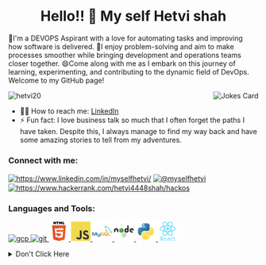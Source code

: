 <h1 align="center">Hello!! 🙋 My self Hetvi shah</h1>
<!-- <h3 align="center">A passionate Backend developer</h3> -->
<p align="left">
<!--  <a href="https://git.io/typing-svg" target="_blank"> --> </a>
<!--     <img src="https://readme-typing-svg.herokuapp.com?size=25&color=1A9AF7&lines=I`m+Hetvi+shah;Welcome+to+my+GitHub;I'm+programmer;I+love+Codes;I`m+coderjourneys+Coder"> -->
   🔭I'm a DEVOPS Aspirant with a love for automating tasks and improving how software is delivered.
   🌱I enjoy problem-solving and aim to make processes smoother while bringing development and operations teams closer together.
   😄Come along with me as I embark on this journey of learning, experimenting, and contributing to the dynamic field of DevOps.
     Welcome to my GitHub page!
 
</p>
<img align="right" src="https://readme-jokes.vercel.app/api?hideBorder&bgColor=black&theme=synthwave&qColor=orange&aColor=white" alt="Jokes Card" />

<p align="left"> <img src="https://komarev.com/ghpvc/?username=hetvi20&label=Profile%20views&color=0e75b6&style=flat" alt="hetvi20" /> </p>

<!-- <img alt="coding" width="400px" src="https://media.tenor.com/2SeTinGEKNQAAAAd/codelikeagirl.gif"> -->

- 👨‍💻 How to reach me:  [LinkedIn](https://www.linkedin.com/in/imhetvishah)
- ⚡ Fun fact: I love business talk so much that I often forget the paths I have taken. Despite this, I always manage to find my way back and have some amazing stories to tell from my adventures.

<h3 align="left">Connect with me:</h3>
<p align="left">
<a href="https://linkedin.com/in/https://www.linkedin.com/in/myselfhetvi/" target="blank"><img align="center" src="https://raw.githubusercontent.com/rahuldkjain/github-profile-readme-generator/master/src/images/icons/Social/linked-in-alt.svg" alt="https://www.linkedin.com/in/myselfhetvi/" height="30" width="40" /></a>
<a href="https://instagram.com/@myselfhetvi" target="blank"><img align="center" src="https://raw.githubusercontent.com/rahuldkjain/github-profile-readme-generator/master/src/images/icons/Social/instagram.svg" alt="@myselfhetvi" height="30" width="40" /></a>
<a href="https://www.hackerrank.com/hetvi4448shah/hackos" target="blank"><img align="center" src="https://raw.githubusercontent.com/rahuldkjain/github-profile-readme-generator/master/src/images/icons/Social/hackerrank.svg" alt="https://www.hackerrank.com/hetvi4448shah/hackos" height="30" width="40" /></a>
</p>

<h3 align="left">Languages and Tools:</h3>
<p align="left"> <a href="https://cloud.google.com" target="_blank" rel="noreferrer"> <img src="https://www.vectorlogo.zone/logos/google_cloud/google_cloud-icon.svg" alt="gcp" width="40" height="40"/> </a> <a href="https://git-scm.com/" target="_blank" rel="noreferrer"> <img src="https://www.vectorlogo.zone/logos/git-scm/git-scm-icon.svg" alt="git" width="40" height="40"/> </a> <a href="https://www.w3.org/html/" target="_blank" rel="noreferrer"> <img src="https://raw.githubusercontent.com/devicons/devicon/master/icons/html5/html5-original-wordmark.svg" alt="html5" width="40" height="40"/> </a> <a href="https://developer.mozilla.org/en-US/docs/Web/JavaScript" target="_blank" rel="noreferrer"> <img src="https://raw.githubusercontent.com/devicons/devicon/master/icons/javascript/javascript-original.svg" alt="javascript" width="40" height="40"/> </a> <a href="https://www.mysql.com/" target="_blank" rel="noreferrer"> <img src="https://raw.githubusercontent.com/devicons/devicon/master/icons/mysql/mysql-original-wordmark.svg" alt="mysql" width="40" height="40"/> </a> <a href="https://nodejs.org" target="_blank" rel="noreferrer"> <img src="https://raw.githubusercontent.com/devicons/devicon/master/icons/nodejs/nodejs-original-wordmark.svg" alt="nodejs" width="40" height="40"/> </a> <a href="https://www.python.org" target="_blank" rel="noreferrer"> <img src="https://raw.githubusercontent.com/devicons/devicon/master/icons/python/python-original.svg" alt="python" width="40" height="40"/> </a> <a href="https://reactjs.org/" target="_blank" rel="noreferrer"> <img src="https://raw.githubusercontent.com/devicons/devicon/master/icons/react/react-original-wordmark.svg" alt="react" width="40" height="40"/> </a> </p>


<details>
<summary>Don't Click Here</summary>
<img src="https://github.com/PulkitMalhotra161001/PulkitMalhotra161001/blob/output/github-contribution-grid-snake.svg">

 
<p align='center'>
  Do you like my open source projects? <a href='https://stars.github.com/nominate/'>Nominate me to Github Stars ⭐</a>
</p>
<p align='center'>
  <img src="https://github.com/SP-XD/SP-XD/blob/main/images/letterbox.gif?raw=true" width="25" /> How to reach me: <a href='mailto:hetvi4448shah@gmail.com'>hetvi4448shah@gmail.comm</a>
</p>
<p>&nbsp;<img align="center" src="https://github-readme-stats.vercel.app/api?username=hetvi20&show_icons=true&locale=en" alt="hetvi20" /></p>


 </details>
